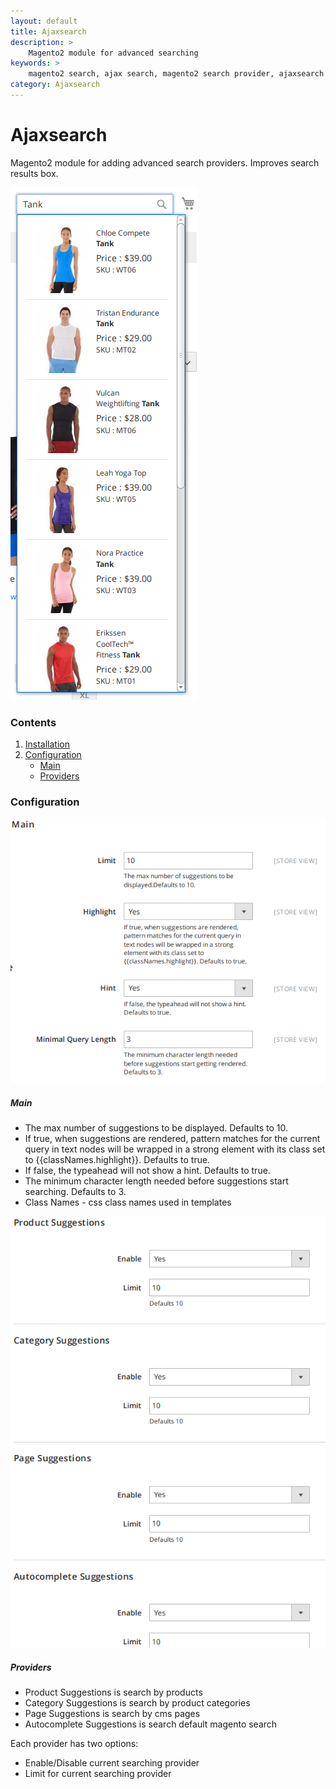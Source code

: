 ```yaml
---
layout: default
title: Ajaxsearch
description: >
    Magento2 module for advanced searching
keywords: >
    magento2 search, ajax search, magento2 search provider, ajaxsearch
category: Ajaxsearch
---
```


# Ajaxsearch

Magento2 module for adding advanced search providers.
Improves search results box.

![Ajaxsearch search results](/images/m2/ajaxsearch/description.png)

### Contents

1.  [Installation](installation/)
2.  [Configuration](#configuration)
    - [Main](#main)
    - [Providers](#providers)

### Configuration

![Ajaxsearch configuration](/images/m2/ajaxsearch/configuration-main.png)

##### Main

- The max number of suggestions to be displayed. Defaults to 10.
- If true, when suggestions are rendered, pattern matches for the current query in text nodes will be wrapped in a strong element with its class set to {{classNames.highlight}}. Defaults to true.
- If false, the typeahead will not show a hint. Defaults to true.
- The minimum character length needed before suggestions start searching. Defaults to 3.
- Class Names - css class names used in templates

![Ajaxsearch configuration](/images/m2/ajaxsearch/configuration-suggestions.png)

##### Providers

- Product Suggestions is search by products
- Category Suggestions is search by product categories
- Page Suggestions is search by cms pages
- Autocomplete Suggestions is search default magento search

Each provider has two options:

- Enable/Disable current searching provider
- Limit for current searching provider

